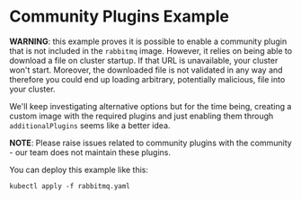 # Community Plugins Example

**WARNING**: this example proves it is possible to enable a community plugin that is not included in the `rabbitmq` image. However, it relies on being able to download a file on cluster startup. If that URL is unavailable, your cluster won't start. Moreover, the downloaded file is not validated in any way and therefore you could end up loading arbitrary, potentially malicious, file into your cluster.

We'll keep investigating alternative options but for the time being, creating a custom image with the required plugins and just enabling them through `additionalPlugins` seems like a better idea.

**NOTE**: Please raise issues related to community plugins with the community - our team does not maintain these plugins.

You can deploy this example like this:

```shell
kubectl apply -f rabbitmq.yaml
```
